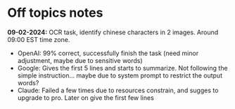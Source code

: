 # Off topics notes

**09-02-2024:** OCR task, identify chinese characters in 2 images. Around 09:00 EST time zone. 

- OpenAI: 99% correct, successfully finish the task (need minor adjustment, maybe due to sensitive words)
- Google: Gives the first 5 lines and starts to summarize. Not following the simple instruction... maybe due to system prompt to restrict the output words? 
- Claude: Failed a few times due to resources constrain, and sugges to upgrade to pro. Later on give the first few lines 



